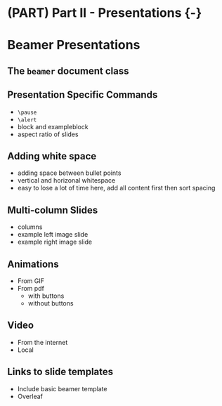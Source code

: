 # (PART) Part II - Presentations {-}

# Beamer Presentations 

## The `beamer` document class 

## Presentation Specific Commands 

- `\pause`
- `\alert`
-  block and exampleblock 
- aspect ratio of slides

## Adding white space 

-  adding space between bullet points
-  vertical and horizonal whitespace
-  easy to lose a lot of time here, add all content first then sort spacing

## Multi-column Slides 

- columns 
- example left image slide 
- example right image slide

## Animations 

- From GIF
- From pdf
  - with buttons 
  - without buttons 

## Video 

- From the internet 
- Local 

## Links to slide templates

- Include basic beamer template
- Overleaf




